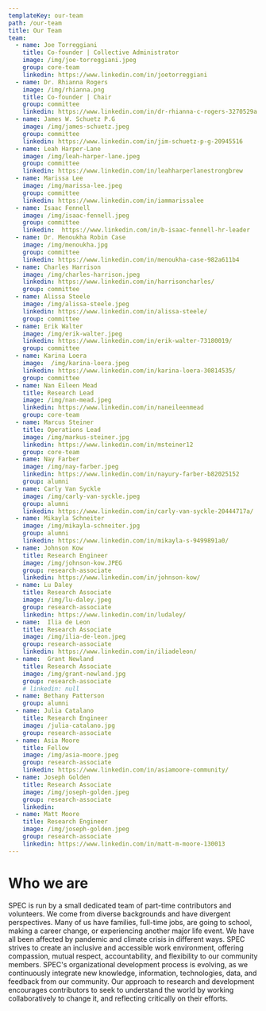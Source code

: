```yaml
---
templateKey: our-team
path: /our-team
title: Our Team
team:
  - name: Joe Torreggiani
    title: Co-founder | Collective Administrator
    image: /img/joe-torreggiani.jpeg
    group: core-team
    linkedin: https://www.linkedin.com/in/joetorreggiani
  - name: Dr. Rhianna Rogers
    image: /img/rhianna.png
    title: Co-founder | Chair
    group: committee
    linkedin: https://www.linkedin.com/in/dr-rhianna-c-rogers-3270529a
  - name: James W. Schuetz P.G
    image: /img/james-schuetz.jpeg
    group: committee
    linkedin: https://www.linkedin.com/in/jim-schuetz-p-g-20945516
  - name: Leah Harper-Lane
    image: /img/leah-harper-lane.jpeg
    group: committee
    linkedin: https://www.linkedin.com/in/leahharperlanestrongbrew
  - name: Marissa Lee
    image: /img/marissa-lee.jpeg
    group: committee
    linkedin: https://www.linkedin.com/in/iammarissalee
  - name: Isaac Fennell
    image: /img/isaac-fennell.jpeg
    group: committee
    linkedin:  https://www.linkedin.com/in/b-isaac-fennell-hr-leader
  - name: Dr. Menoukha Robin Case
    image: /img/menoukha.jpg
    group: committee
    linkedin: https://www.linkedin.com/in/menoukha-case-982a611b4
  - name: Charles Harrison
    image: /img/charles-harrison.jpeg
    linkedin: https://www.linkedin.com/in/harrisoncharles/
    group: committee
  - name: Alissa Steele
    image: /img/alissa-steele.jpeg
    linkedin: https://www.linkedin.com/in/alissa-steele/
    group: committee
  - name: Erik Walter
    image: /img/erik-walter.jpeg
    linkedin: https://www.linkedin.com/in/erik-walter-73180019/
    group: committee
  - name: Karina Loera
    image:  /img/karina-loera.jpeg
    linkedin: https://www.linkedin.com/in/karina-loera-30814535/
    group: committee
  - name: Nan Eileen Mead
    title: Research Lead
    image: /img/nan-mead.jpeg
    linkedin: https://www.linkedin.com/in/naneileenmead
    group: core-team
  - name: Marcus Steiner
    title: Operations Lead
    image: /img/markus-steiner.jpg
    linkedin: https://www.linkedin.com/in/msteiner12
    group: core-team
  - name: Nay Farber
    image: /img/nay-farber.jpeg
    linkedin: https://www.linkedin.com/in/nayury-farber-b82025152
    group: alumni
  - name: Carly Van Syckle
    image: /img/carly-van-syckle.jpeg
    group: alumni
    linkedin: https://www.linkedin.com/in/carly-van-syckle-20444717a/
  - name: Mikayla Schneiter
    image: /img/mikayla-schneiter.jpg
    group: alumni
    linkedin: https://www.linkedin.com/in/mikayla-s-9499891a0/
  - name: Johnson Kow
    title: Research Engineer
    image: /img/johnson-kow.JPEG
    group: research-associate
    linkedin: https://www.linkedin.com/in/johnson-kow/
  - name: Lu Daley
    title: Research Associate
    image: /img/lu-daley.jpeg
    group: research-associate
    linkedin: https://www.linkedin.com/in/ludaley/
  - name:  Ilia de Leon
    title: Research Associate
    image: /img/ilia-de-leon.jpeg
    group: research-associate
    linkedin: https://www.linkedin.com/in/iliadeleon/
  - name:  Grant Newland
    title: Research Associate
    image: /img/grant-newland.jpg
    group: research-associate
    # linkedin: null
  - name: Bethany Patterson
    group: alumni
  - name: Julia Catalano
    title: Research Engineer
    image: /julia-catalano.jpg
    group: research-associate
  - name: Asia Moore
    title: Fellow
    image: /img/asia-moore.jpeg
    group: research-associate
    linkedin: https://www.linkedin.com/in/asiamoore-community/
  - name: Joseph Golden
    title: Research Associate
    image: /img/joseph-golden.jpeg
    group: research-associate
    linkedin:
  - name: Matt Moore
    title: Research Engineer
    image: /img/joseph-golden.jpeg
    group: research-associate
    linkedin: https://www.linkedin.com/in/matt-m-moore-130013
---
```

# Who we are

SPEC is run by a small dedicated team of part-time contributors and volunteers. We come from diverse backgrounds and have divergent perspectives. Many of us have families, full-time jobs, are going to school, making a career change, or experiencing another major life event. We have all been affected by pandemic and climate crisis in different ways. SPEC strives to create an inclusive and accessible work environment, offering compassion, mutual respect, accountability, and flexibility to our community members.
SPEC's organizational development process is evolving, as we continuously integrate new knowledge, information, technologies, data, and feedback from our community. Our approach to research and development encourages contributors to seek to understand the world by working collaboratively to change it, and reflecting critically on their efforts.
